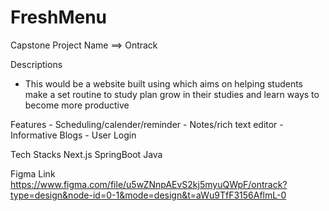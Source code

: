 # FreshMenu

Capstone Project Name ==> Ontrack

Descriptions
   - This would be a website built using which aims on helping students
     make a set routine to study plan grow in their studies and learn ways
     to become more productive


Features
    - Scheduling/calender/reminder 
    - Notes/rich text editor
    - Informative Blogs
    - User Login

Tech Stacks
    Next.js
    SpringBoot
    Java

Figma Link
    https://www.figma.com/file/u5wZNnpAEvS2kj5myuQWpF/ontrack?type=design&node-id=0-1&mode=design&t=aWu9TfF3156AflmL-0
    
